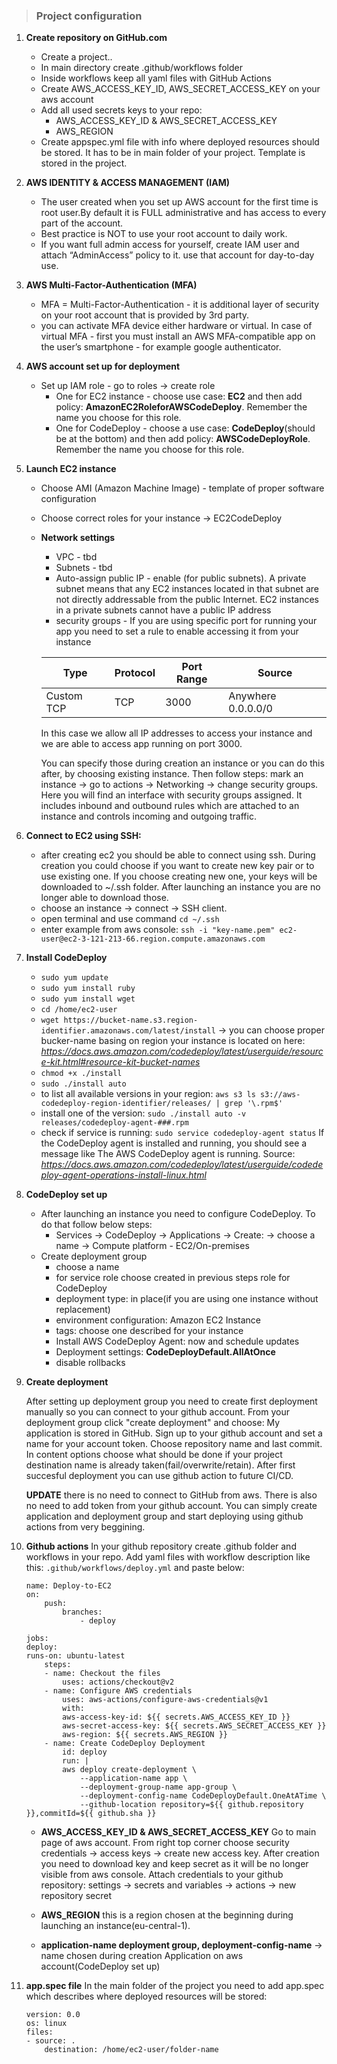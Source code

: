> ### Project configuration


1. **Create repository on GitHub.com**
    *  Create a project..
    * In main directory create .github/workflows folder
    * Inside workflows keep all yaml files with GitHub Actions
    * Create AWS_ACCESS_KEY_ID, AWS_SECRET_ACCESS_KEY on your aws account
    * Add all used secrets keys to your repo:
	    * AWS_ACCESS_KEY_ID & AWS_SECRET_ACCESS_KEY
        * AWS_REGION
    * Create appspec.yml file with info where deployed resources should be stored. It has to be in main folder of your project. Template is stored in the project.

2. **AWS IDENTITY & ACCESS MANAGEMENT (IAM)**
    * The user created when you set up AWS account for the first time is root user.By default it is FULL administrative and has access to every part of the account.
    * Best practice is NOT to use your root account to daily work.
    * If you want full admin access for yourself, create IAM user and attach “AdminAccess” policy to it. use that account for day-to-day use.

3. **AWS Multi-Factor-Authentication (MFA)**
    * MFA = Multi-Factor-Authentication - it is additional layer of security on your root account that is provided by 3rd party.
    * you can activate MFA device either hardware or virtual. In case of virtual MFA - first you must install an AWS MFA-compatible app on the user’s smartphone - for example google authenticator.

4. **AWS account set up for deployment**
    * Set up IAM role - go to roles -> create role
        * One for EC2 instance - choose use case: **EC2** and then add policy: **AmazonEC2RoleforAWSCodeDeploy**. Remember the name you choose for this role. 
        * One for CodeDeploy  - choose a use case: **CodeDeploy**(should be at the bottom) and then add policy: **AWSCodeDeployRole**. Remember the name you choose for this role.
5. **Launch EC2 instance**
    * Choose AMI (Amazon Machine Image) - template of proper software configuration
    * Choose correct roles for your instance -> EC2CodeDeploy
    * **Network settings**
        * VPC - tbd
        * Subnets - tbd
        * Auto-assign public IP - enable (for public subnets). A private subnet means that any EC2 instances located in that subnet are not directly addressable from the public Internet. EC2 instances in a private subnets cannot have a public IP address
        * security groups - If you are using specific port for running your app you need to set a rule to enable accessing it from your instance

        
        | Type | Protocol | Port Range | Source |
        | --- | --- | --- | --- |
        | Custom TCP   | TCP     | 3000    | Anywhere 0.0.0.0/0 |
        

        In this case we allow all IP addresses to access your instance and we are able to access app running on port 3000.

        You can specify those during creation an instance or you can do this after, by choosing existing instance. Then follow steps: mark an instance -> go to actions -> Networking -> change security groups. Here you will find an interface with security groups assigned. It includes inbound and outbound rules which are attached to an instance and controls incoming and outgoing traffic. 
6. **Connect to EC2 using SSH:**
    * after creating ec2 you should be able to connect using ssh. During creation you could choose if you want to create new key pair or to use existing one. If you choose creating new one, your keys will be downloaded to ~/.ssh folder. After launching an instance you are no longer able to download those. 
    * choose an instance -> connect -> SSH client. 
    * open terminal and use command ``cd ~/.ssh``
    * enter example from aws console: ``ssh -i "key-name.pem" ec2-user@ec2-3-121-213-66.region.compute.amazonaws.com``
         
7. **Install CodeDeploy**
    * ``sudo yum update``
    * ``sudo yum install ruby``
    * ``sudo yum install wget``
    * ``cd /home/ec2-user``    
    * ``wget https://bucket-name.s3.region-identifier.amazonaws.com/latest/install`` -> you can choose proper bucker-name basing on region your instance is located on here: *https://docs.aws.amazon.com/codedeploy/latest/userguide/resource-kit.html#resource-kit-bucket-names*
    * ``chmod +x ./install``
    * ``sudo ./install auto``
    *  to list all available versions in your region: ``aws s3 ls s3://aws-codedeploy-region-identifier/releases/ | grep '\.rpm$'``
    * install one of the version: ``sudo ./install auto -v releases/codedeploy-agent-###.rpm``
    * check if service is running: ``sudo service codedeploy-agent status``
If the CodeDeploy agent is installed and running, you should see a message like The AWS CodeDeploy agent is running. Source: *https://docs.aws.amazon.com/codedeploy/latest/userguide/codedeploy-agent-operations-install-linux.html*

8. **CodeDeploy set up**
    * After launching an instance you need to configure CodeDeploy. To do that follow below steps:
        * Services -> CodeDeploy -> Applications -> Create:
        -> choose a name
        -> Compute platform - EC2/On-premises
    * Create deployment group
        * choose a name
        * for service role choose created in previous steps role for CodeDeploy
        * deployment type: in place(if you are using one instance without replacement)
        * environment configuration: Amazon EC2 Instance
        * tags: choose one described for your instance
        * Install AWS CodeDeploy Agent: now and schedule updates
        * Deployment settings: **CodeDeployDefault.AllAtOnce**
        * disable rollbacks
     
9. **Create deployment**

    After setting up deployment group you need to create first deployment manually so you can connect to your github account. From your deployment group click "create deployment" and choose: My application is stored in GitHub. Sign up to your github account and set a name for your account token. Choose repository name and last commit. In content options choose what should be done if your project destination name is already taken(fail/overwrite/retain). After first succesful deployment you can use github action to future CI/CD.

    **UPDATE**
    there is no need to connect to GitHub from aws. There is also no need to add token from your github account. You can simply create application and deployment group and start deploying using github actions from very beggining.
   
10. **Github actions** 
    In your github repository create .github folder and workflows in your repo. Add yaml files with workflow description like this: ``.github/workflows/deploy.yml`` and paste below:

    ```
    name: Deploy-to-EC2
    on:
        push:
            branches:
                - deploy

    jobs:
    deploy:
    runs-on: ubuntu-latest
        steps:
        - name: Checkout the files
            uses: actions/checkout@v2
        - name: Configure AWS credentials
            uses: aws-actions/configure-aws-credentials@v1
            with:
            aws-access-key-id: ${{ secrets.AWS_ACCESS_KEY_ID }}
            aws-secret-access-key: ${{ secrets.AWS_SECRET_ACCESS_KEY }}
            aws-region: ${{ secrets.AWS_REGION }}
        - name: Create CodeDeploy Deployment
            id: deploy
            run: |
            aws deploy create-deployment \
                --application-name app \
                --deployment-group-name app-group \
                --deployment-config-name CodeDeployDefault.OneAtATime \
                --github-location repository=${{ github.repository }},commitId=${{ github.sha }}

    ```
    * **AWS_ACCESS_KEY_ID & AWS_SECRET_ACCESS_KEY**
    Go to main page of aws account. From right top corner choose security credentials -> access keys -> create new access key. After creation you need to download key and keep secret as it will be no longer visible from aws console. Attach credentials to your github repository: settings -> secrets and variables -> actions -> new repository secret

    * **AWS_REGION** this is a region chosen at the beginning during launching an instance(eu-central-1).

    * **application-name deployment group, deployment-config-name** -> name chosen during creation Application on aws account(CodeDeploy set up)

11. **app.spec file**
    In the main folder of the project you need to add app.spec which describes where deployed resources will be stored:

    ```
    version: 0.0
    os: linux
    files:
    - source: .
        destination: /home/ec2-user/folder-name
    ```
